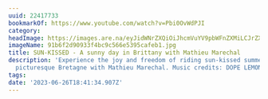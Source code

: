 ```yaml
---
uuid: 22417733
bookmarkOf: https://www.youtube.com/watch?v=Pbi0OvWdPJI
category: 
headImage: https://images.are.na/eyJidWNrZXQiOiJhcmVuYV9pbWFnZXMiLCJrZXkiOiIyMjQxNzczMy9vcmlnaW5hbF85MWI2ZjJkOTA5MzNmNGJjOWM1NjZlNTM5NWNhZmViMS5qcGciLCJlZGl0cyI6eyJyZXNpemUiOnsid2lkdGgiOjEyMDAsImhlaWdodCI6MTIwMCwiZml0IjoiaW5zaWRlIiwid2l0aG91dEVubGFyZ2VtZW50Ijp0cnVlfSwid2VicCI6eyJxdWFsaXR5Ijo5MH0sImpwZWciOnsicXVhbGl0eSI6OTB9LCJyb3RhdGUiOm51bGx9fQ==?bc=0
imageName: 91b6f2d90933f4bc9c566e5395cafeb1.jpg
title: SUN-KISSED - A sunny day in Brittany with Mathieu Marechal
description: 'Experience the joy and freedom of riding sun-kissed summer waves in
  picturesque Bretagne with Mathieu Marechal. Music credits: DOPE LEMON - Marinade'
tags: 
date: '2023-06-26T18:41:34.907Z'
---
```

